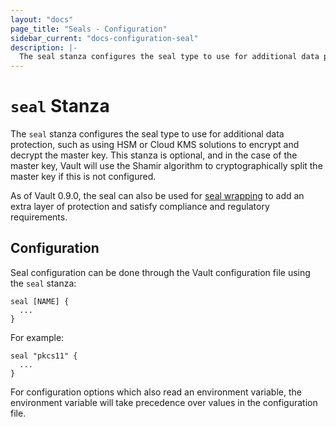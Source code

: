 ```yaml
---
layout: "docs"
page_title: "Seals - Configuration"
sidebar_current: "docs-configuration-seal"
description: |-
  The seal stanza configures the seal type to use for additional data protection.
---
```


# `seal` Stanza

The `seal` stanza configures the seal type to use for additional data
protection, such as using HSM or Cloud KMS solutions to encrypt and decrypt the
master key. This stanza is optional, and in the case of the master key, Vault
will use the Shamir algorithm to cryptographically split the master key if this
is not configured.

As of Vault 0.9.0, the seal can also be used for [seal wrapping][sealwrapping] to
add an extra layer of protection and satisfy compliance and regulatory requirements.

## Configuration

Seal configuration can be done through the Vault configuration file using the
`seal` stanza:

```hcl
seal [NAME] {
  ...
}
```

For example:

```hcl
seal "pkcs11" {
  ...
}
```

For configuration options which also read an environment variable, the
environment variable will take precedence over values in the configuration file.

[sealwrapping]: /docs/enterprise/sealwrapping/index.html